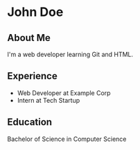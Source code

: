 <!DOCTYPE html>
<html>
<head>
    <title>My Resume</title>
</head>
<body>
    <h1>John Doe</h1>
    <h2>About Me</h2>
    <p>I'm a web developer learning Git and HTML.</p>
    <h2>Experience</h2>
    <ul>
        <li>Web Developer at Example Corp</li>
        <li>Intern at Tech Startup</li>
    </ul>
    <h2>Education</h2>
    <p>Bachelor of Science in Computer Science</p>
</body>
</html>
